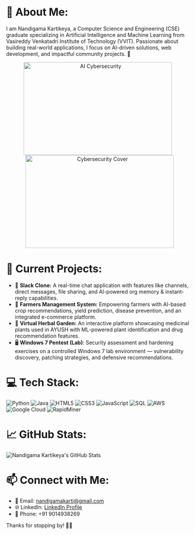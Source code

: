 # 💫 About Me:
I am Nandigama Kartikeya, a Computer Science and Engineering (CSE) graduate specializing in Artificial Intelligence and Machine Learning from Vasireddy Venkatadri Institute of Technology (VVIT). Passionate about building real-world applications, I focus on AI-driven solutions, web development, and impactful community projects. 🚀

<div align="center">
  <img src="https://datascientest.com/en/files/2024/06/AI-cybersecurity-datascientest-1024x585.jpg" alt="AI Cybersecurity" width="400" height="250" style="margin-right: 10px;"/>
  <img src="https://media.licdn.com/dms/image/D4D12AQHKuu2p65OM8w/article-cover_image-shrink_720_1280/0/1698066424752?e=2147483647&v=beta&t=7qhojdbK3WYHJyl6Vdrp3JMQbGbJVfjDbYcnCqh7Evw" alt="Cybersecurity Cover" width="400" height="250"/>
</div>


# 🌱 Current Projects:
- 💬 **Slack Clone:** A real-time chat application with features like channels, direct messages, file sharing, and AI-powered org memory & instant-reply capabilities.
- 🌾 **Farmers Management System:** Empowering farmers with AI-based crop recommendations, yield prediction, disease prevention, and an integrated e-commerce platform.
- 🌿 **Virtual Herbal Garden:** An interactive platform showcasing medicinal plants used in AYUSH with ML-powered plant identification and drug recommendation features.
- 🖥️ **Windows 7 Pentest (Lab)**: Security assessment and hardening exercises on a controlled Windows 7 lab environment — vulnerability discovery, patching strategies, and defensive recommendations.


# 💻 Tech Stack:
![Python](https://img.shields.io/badge/Python-3776AB?style=for-the-badge&logo=python&logoColor=white) 
![Java](https://img.shields.io/badge/Java-007396?style=for-the-badge&logo=java&logoColor=white)
![HTML5](https://img.shields.io/badge/HTML5-E34F26?style=for-the-badge&logo=html5&logoColor=white)
![CSS3](https://img.shields.io/badge/CSS3-1572B6?style=for-the-badge&logo=css3&logoColor=white)
![JavaScript](https://img.shields.io/badge/JavaScript-F7DF1E?style=for-the-badge&logo=javascript&logoColor=black)
![SQL](https://img.shields.io/badge/SQL-336791?style=for-the-badge&logo=postgresql&logoColor=white)
![AWS](https://img.shields.io/badge/AWS-FF9900?style=for-the-badge&logo=amazonaws&logoColor=white)
![Google Cloud](https://img.shields.io/badge/Google%20Cloud-4285F4?style=for-the-badge&logo=googlecloud&logoColor=white)
![RapidMiner](https://img.shields.io/badge/RapidMiner-FFCC00?style=for-the-badge&logo=rapidminer&logoColor=black)

# 📈 GitHub Stats:
![Nandigama Kartikeya's GitHub Stats](https://github-readme-stats.vercel.app/api?username=nandigamakarti&show_icons=true&theme=radical)

# 📫 Connect with Me:
- 📧 Email: nandigamakarti@gmail.com
- 🌐 LinkedIn: [LinkedIn Profile](https://www.linkedin.com/in/nandigamakartikeya/)
- 📱 Phone: +91 9014938269

Thanks for stopping by! 🚀✨
